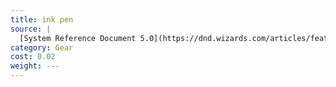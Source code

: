 ```yaml
---
title: ink pen
source: |
  [System Reference Document 5.0](https://dnd.wizards.com/articles/features/systems-reference-document-srd)
category: Gear
cost: 0.02
weight: ---
---
```

